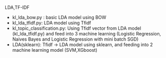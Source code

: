 LDA,TF-IDF

- kl_lda_bow.py : basic LDA model using BOW
- kl_lda_tfidf.py: LDA model using Tfidf 
- kl_topic_classification.py: Using Tfidf vector from LDA model (kl_lda_tfidf.py) and feed into 3 machine learning (Logistic Regression, Naives Bayes and Logistic Regression with mini batch SGD) 
- LDA(sklearn): Tfidf -> LDA model using sklearn, and feeding into 2 machine learning model (SVM,XGboost)
